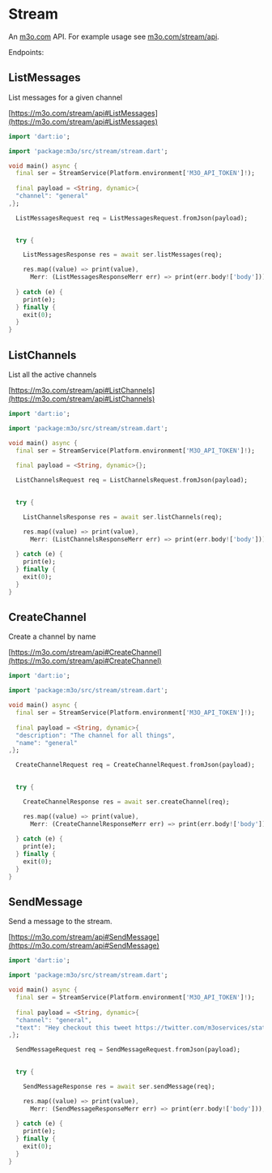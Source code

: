 # Stream

An [m3o.com](https://m3o.com) API. For example usage see [m3o.com/stream/api](https://m3o.com/stream/api).

Endpoints:

## ListMessages

List messages for a given channel


[https://m3o.com/stream/api#ListMessages](https://m3o.com/stream/api#ListMessages)

```dart
import 'dart:io';

import 'package:m3o/src/stream/stream.dart';

void main() async {
  final ser = StreamService(Platform.environment['M3O_API_TOKEN']!);
 
  final payload = <String, dynamic>{
  "channel": "general"
,};

  ListMessagesRequest req = ListMessagesRequest.fromJson(payload);

  
  try {

	ListMessagesResponse res = await ser.listMessages(req);

    res.map((value) => print(value),
	  Merr: (ListMessagesResponseMerr err) => print(err.body!['body']));	
  
  } catch (e) {
    print(e);
  } finally {
    exit(0);
  }
}
```
## ListChannels

List all the active channels


[https://m3o.com/stream/api#ListChannels](https://m3o.com/stream/api#ListChannels)

```dart
import 'dart:io';

import 'package:m3o/src/stream/stream.dart';

void main() async {
  final ser = StreamService(Platform.environment['M3O_API_TOKEN']!);
 
  final payload = <String, dynamic>{};

  ListChannelsRequest req = ListChannelsRequest.fromJson(payload);

  
  try {

	ListChannelsResponse res = await ser.listChannels(req);

    res.map((value) => print(value),
	  Merr: (ListChannelsResponseMerr err) => print(err.body!['body']));	
  
  } catch (e) {
    print(e);
  } finally {
    exit(0);
  }
}
```
## CreateChannel

Create a channel by name


[https://m3o.com/stream/api#CreateChannel](https://m3o.com/stream/api#CreateChannel)

```dart
import 'dart:io';

import 'package:m3o/src/stream/stream.dart';

void main() async {
  final ser = StreamService(Platform.environment['M3O_API_TOKEN']!);
 
  final payload = <String, dynamic>{
  "description": "The channel for all things",
  "name": "general"
,};

  CreateChannelRequest req = CreateChannelRequest.fromJson(payload);

  
  try {

	CreateChannelResponse res = await ser.createChannel(req);

    res.map((value) => print(value),
	  Merr: (CreateChannelResponseMerr err) => print(err.body!['body']));	
  
  } catch (e) {
    print(e);
  } finally {
    exit(0);
  }
}
```
## SendMessage

Send a message to the stream.


[https://m3o.com/stream/api#SendMessage](https://m3o.com/stream/api#SendMessage)

```dart
import 'dart:io';

import 'package:m3o/src/stream/stream.dart';

void main() async {
  final ser = StreamService(Platform.environment['M3O_API_TOKEN']!);
 
  final payload = <String, dynamic>{
  "channel": "general",
  "text": "Hey checkout this tweet https://twitter.com/m3oservices/status/1455291054295498752"
,};

  SendMessageRequest req = SendMessageRequest.fromJson(payload);

  
  try {

	SendMessageResponse res = await ser.sendMessage(req);

    res.map((value) => print(value),
	  Merr: (SendMessageResponseMerr err) => print(err.body!['body']));	
  
  } catch (e) {
    print(e);
  } finally {
    exit(0);
  }
}
```
